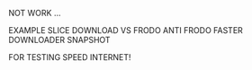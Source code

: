 
NOT WORK ...

EXAMPLE SLICE DOWNLOAD VS FRODO ANTI FRODO
FASTER DOWNLOADER SNAPSHOT


FOR TESTING SPEED INTERNET!
